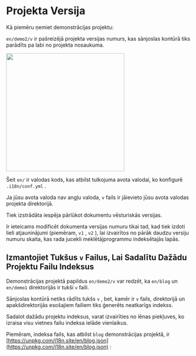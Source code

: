 # Projekta Versija

Kā piemēru ņemiet demonstrācijas projektu:

`en/demo2/v` ir pašreizējā projekta versijas numurs, kas sānjoslas kontūrā tiks parādīts pa labi no projekta nosaukuma.

<img src="https://p.3ti.site/1721290486.avif" width="320px">

Šeit `en/` ir valodas kods, kas atbilst tulkojuma avota valodai, ko konfigurē `.i18n/conf.yml` .

Ja jūsu avota valoda nav angļu valoda, `v` fails ir jāievieto jūsu avota valodas projekta direktorijā.

Tiek izstrādāta iespēja pārlūkot dokumentu vēsturiskās versijas.

Ir ieteicams modificēt dokumenta versijas numuru tikai tad, kad tiek izdoti lieli atjauninājumi (piemēram, `v1` , `v2` ), lai izvairītos no pārāk daudzu versiju numuru skaita, kas rada jucekli meklētājprogrammu indeksētajās lapās.

## Izmantojiet Tukšus `v` Failus, Lai Sadalītu Dažādu Projektu Failu Indeksus

Demonstrācijas projektā papildus `en/demo2/v` var redzēt, ka `en/blog` un `en/demo1` direktorijās ir tukši `v` faili.

Sānjoslas kontūrā netiks rādīts tukšs `v` , bet, kamēr ir `v` fails, direktorijā un apakšdirektorijās esošajiem failiem tiks ģenerēts neatkarīgs indekss.

Sadalot dažādu projektu indeksus, varat izvairīties no lēnas piekļuves, ko izraisa visu vietnes failu indeksa ielāde vienlaikus.

Piemēram, indeksa fails, kas atbilst `blog` demonstrācijas projektā, ir [https://unpkg.com/i18n.site/en/blog.json](https://unpkg.com/i18n.site/en/blog.json) :